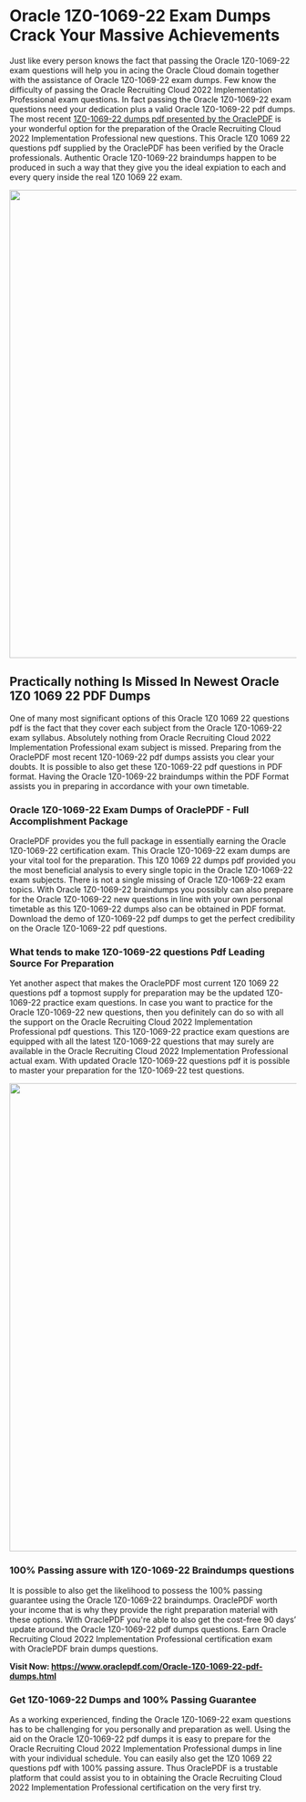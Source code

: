 <h1>Oracle 1Z0-1069-22 Exam Dumps Crack Your Massive Achievements</h1>
<p>Just like every person knows the fact that passing the Oracle 1Z0-1069-22 exam questions will help you in acing the&nbsp;Oracle Cloud&nbsp;domain together with the assistance of Oracle 1Z0-1069-22 exam dumps. Few know the difficulty of passing the Oracle Recruiting Cloud 2022 Implementation Professional exam questions. In fact passing the Oracle 1Z0-1069-22 exam questions need your dedication plus a valid Oracle 1Z0-1069-22 pdf dumps. The most recent&nbsp;<a href="https://www.oraclepdf.com/Oracle-1Z0-1069-22-pdf-dumps.html">1Z0-1069-22 dumps pdf presented by the OraclePDF</a>&nbsp;is your wonderful option for the preparation of the Oracle Recruiting Cloud 2022 Implementation Professional new questions. This Oracle 1Z0 1069 22 questions pdf supplied by the OraclePDF has been verified by the Oracle professionals. Authentic Oracle 1Z0-1069-22 braindumps happen to be produced in such a way that they give you the ideal expiation to each and every query inside the real 1Z0 1069 22 exam.</p>
<p><a href="https://www.oraclepdf.com/Oracle-1Z0-1069-22-pdf-dumps.html"><img src="https://i.ibb.co/mJY6Knz/1.png" width="820" /></a></p>
<h2>Practically nothing Is Missed In Newest Oracle 1Z0 1069 22 PDF Dumps</h2>
<p>One of many most significant options of this Oracle 1Z0 1069 22 questions pdf is the fact that they cover each subject from the Oracle 1Z0-1069-22 exam syllabus. Absolutely nothing from Oracle Recruiting Cloud 2022 Implementation Professional exam subject is missed. Preparing from the OraclePDF most recent 1Z0-1069-22 pdf dumps assists you clear your doubts. It is possible to also get these 1Z0-1069-22 pdf questions in PDF format. Having the Oracle 1Z0-1069-22 braindumps within the PDF Format assists you in preparing in accordance with your own timetable.</p>
<h3>Oracle 1Z0-1069-22 Exam Dumps of OraclePDF - Full Accomplishment Package</h3>
<p>OraclePDF provides you the full package in essentially earning the Oracle 1Z0-1069-22 certification exam. This Oracle 1Z0-1069-22 exam dumps are your vital tool for the preparation. This 1Z0 1069 22 dumps pdf provided you the most beneficial analysis to every single topic in the Oracle 1Z0-1069-22 exam subjects. There is not a single missing of Oracle 1Z0-1069-22 exam topics. With Oracle 1Z0-1069-22 braindumps you possibly can also prepare for the Oracle 1Z0-1069-22 new questions in line with your own personal timetable as this 1Z0-1069-22 dumps also can be obtained in PDF format. Download the demo of 1Z0-1069-22 pdf dumps to get the perfect credibility on the Oracle 1Z0-1069-22 pdf questions.</p>
<h3>What tends to make 1Z0-1069-22 questions Pdf Leading Source For Preparation</h3>
<p>Yet another aspect that makes the OraclePDF most current 1Z0 1069 22 questions pdf a topmost supply for preparation may be the updated 1Z0-1069-22 practice exam questions. In case you want to practice for the Oracle 1Z0-1069-22 new questions, then you definitely can do so with all the support on the Oracle Recruiting Cloud 2022 Implementation Professional pdf questions. This 1Z0-1069-22 practice exam questions are equipped with all the latest 1Z0-1069-22 questions that may surely are available in the Oracle Recruiting Cloud 2022 Implementation Professional actual exam. With updated Oracle 1Z0-1069-22 questions pdf it is possible to master your preparation for the 1Z0-1069-22 test questions.</p>
<p><img src="https://i.ibb.co/TWQ7T6D/2.png" width="820" /></p>
<h3>100% Passing assure with 1Z0-1069-22 Braindumps questions</h3>
<p>It is possible to also get the likelihood to possess the 100% passing guarantee using the Oracle 1Z0-1069-22 braindumps. OraclePDF worth your income that is why they provide the right preparation material with these options. With OraclePDF you're able to also get the cost-free 90 days&rsquo; update around the Oracle 1Z0-1069-22 pdf dumps questions. Earn Oracle Recruiting Cloud 2022 Implementation Professional certification exam with&nbsp;OraclePDF&nbsp;brain dumps questions.</p>
<p><strong>Visit Now: <a href="https://www.oraclepdf.com/Oracle-1Z0-1069-22-pdf-dumps.html">https://www.oraclepdf.com/Oracle-1Z0-1069-22-pdf-dumps.html</a></strong></p>
<h3>Get 1Z0-1069-22&nbsp;Dumps&nbsp;and 100% Passing Guarantee</h3>
<p>As a working experienced, finding the Oracle 1Z0-1069-22 exam questions has to be challenging for you personally and preparation as well. Using the aid on the Oracle 1Z0-1069-22 pdf dumps it is easy to prepare for the Oracle Recruiting Cloud 2022 Implementation Professional dumps in line with your individual schedule. You can easily also get the 1Z0 1069 22 questions pdf with 100% passing assure. Thus OraclePDF is a trustable platform that could assist you to in obtaining the Oracle Recruiting Cloud 2022 Implementation Professional certification on the very first try.</p>
